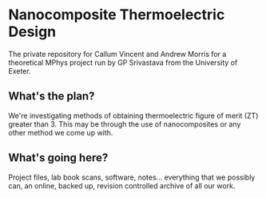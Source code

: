 # Nanocomposite Thermoelectric Design
The private repository for Callum Vincent and Andrew Morris for a theoretical  MPhys project run by GP Srivastava from the University of Exeter.

## What's the plan?
We're investigating methods of obtaining thermoelectric figure of merit (ZT) greater than 3. This may be through the use of nanocomposites or any other method we come up with.

## What's going here?
Project files, lab book scans, software, notes... everything that we possibly can, an online, backed up, revision controlled archive of all our work.
